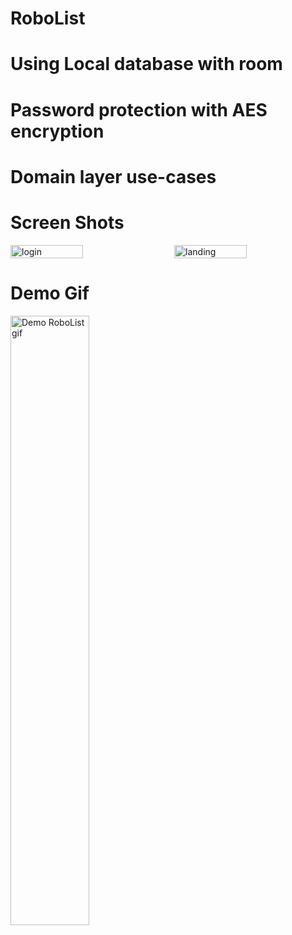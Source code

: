 # RoboList

# Using Local database with room
# Password protection with AES encryption
# Domain layer use-cases
# Screen Shots
<div style="display: flex; justify-content: space-between;">
    <img src="https://github.com/user-attachments/assets/89e34c8b-3510-488b-9330-827a48b9a186" alt="login" style="width: 48%;"/>
    <img src="https://github.com/user-attachments/assets/6910edd6-869e-4cc9-b773-f1e06e7106eb" alt="landing" style="width: 48%;"/>
</div>

# Demo Gif
<img src="https://github.com/minhan14/RoboList/blob/main/Demo/androiddemo.gif" alt="Demo RoboList gif" title="Demo RoboList" style="width: 50%; height: auto;">






